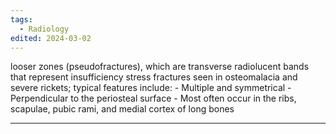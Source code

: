 ```yaml
---
tags:
  - Radiology
edited: 2024-03-02
---
```

looser zones (pseudofractures), which are transverse radiolucent bands that represent insufficiency stress fractures seen in osteomalacia and severe rickets; typical features include: 
    - Multiple and symmetrical
    - Perpendicular to the periosteal surface
    - Most often occur in the ribs, scapulae, pubic rami, and medial cortex of long bones 

---
